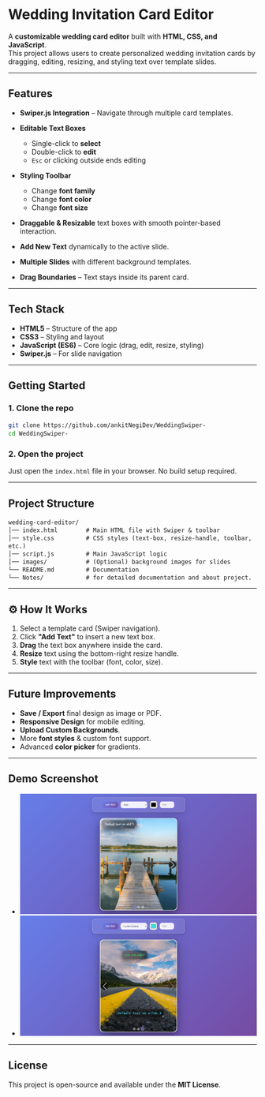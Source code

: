 # Wedding Invitation Card Editor

A **customizable wedding card editor** built with **HTML, CSS, and JavaScript**.  
This project allows users to create personalized wedding invitation cards by dragging, editing, resizing, and styling text over template slides.

---

## Features

* **Swiper.js Integration** – Navigate through multiple card templates.

* **Editable Text Boxes**  
  * Single-click to **select**  
  * Double-click to **edit**  
  * `Esc` or clicking outside ends editing  

* **Styling Toolbar**  
  * Change **font family**  
  * Change **font color**  
  * Change **font size**  

* **Draggable & Resizable** text boxes with smooth pointer-based interaction.

* **Add New Text** dynamically to the active slide.
* **Multiple Slides** with different background templates.
* **Drag Boundaries** – Text stays inside its parent card.

---

## Tech Stack

* **HTML5** – Structure of the app  
* **CSS3** – Styling and layout  
* **JavaScript (ES6)** – Core logic (drag, edit, resize, styling)  
* **Swiper.js** – For slide navigation  

---

## Getting Started

### 1. Clone the repo

```bash
git clone https://github.com/ankitNegiDev/WeddingSwiper-
cd WeddingSwiper-
```

### 2. Open the project

Just open the `index.html` file in your browser. No build setup required.

---

## Project Structure

``` planetext
wedding-card-editor/
│── index.html        # Main HTML file with Swiper & toolbar
│── style.css         # CSS styles (text-box, resize-handle, toolbar, etc.)
│── script.js         # Main JavaScript logic
│── images/           # (Optional) background images for slides
└── README.md         # Documentation
└── Notes/            # for detailed documentation and about project.
```

---

## ⚙️ How It Works

1. Select a template card (Swiper navigation).
2. Click **"Add Text"** to insert a new text box.
3. **Drag** the text box anywhere inside the card.
4. **Resize** text using the bottom-right resize handle.
5. **Style** text with the toolbar (font, color, size).

---

## Future Improvements

* **Save / Export** final design as image or PDF.  
* **Responsive Design** for mobile editing.  
* **Upload Custom Backgrounds**.  
* More **font styles** & custom font support.  
* Advanced **color picker** for gradients.  

---

## Demo Screenshot

* ![wedding](/images/wedding.png)
* ![wedding2](/images/wedding%202.png)

---

## License

This project is open-source and available under the **MIT License**.
